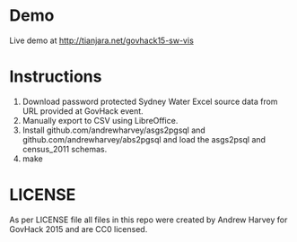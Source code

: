 # Demo
Live demo at http://tianjara.net/govhack15-sw-vis

# Instructions

1. Download password protected Sydney Water Excel source data from URL provided at GovHack event.
2. Manually export to CSV using LibreOffice.
3. Install github.com/andrewharvey/asgs2pgsql and github.com/andrewharvey/abs2pgsql and load the asgs2psql and census_2011 schemas.
4. make

# LICENSE
As per LICENSE file all files in this repo were created by Andrew Harvey for GovHack 2015 and are CC0 licensed.
